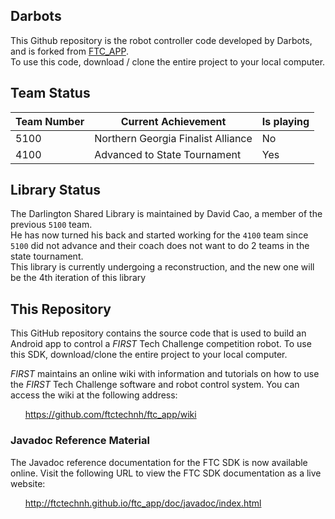 ## Darbots
This Github repository is the robot controller code developed by Darbots, and is forked from [FTC_APP](https://github.com/ftctechnh/ftc_app/).   
To use this code, download / clone the entire project to your local computer.   

## Team Status

|Team Number|Current Achievement|Is playing|
|-|-|-|
|5100|Northern Georgia Finalist Alliance|No|
|4100|Advanced to State Tournament|Yes|

## Library Status
The Darlington Shared Library is maintained by David Cao, a member of the previous `5100` team.   
He has now turned his back and started working for the `4100` team since `5100` did not advance and their coach does not want to do 2 teams in the state tournament.   
This library is currently undergoing a reconstruction, and the new one will be the 4th iteration of this library   

## This Repository

This GitHub repository contains the source code that is used to build an Android app to control a *FIRST* Tech Challenge competition robot.  To use this SDK, download/clone the entire project to your local computer.

*FIRST* maintains an online wiki with information and tutorials on how to use the *FIRST* Tech Challenge software and robot control system.  You can access the wiki at the following address:

&nbsp;&nbsp;&nbsp;&nbsp;&nbsp;&nbsp;https://github.com/ftctechnh/ftc_app/wiki

### Javadoc Reference Material
The Javadoc reference documentation for the FTC SDK is now available online.  Visit the following URL to view the FTC SDK documentation as a live website:

&nbsp;&nbsp;&nbsp;&nbsp;&nbsp;&nbsp;http://ftctechnh.github.io/ftc_app/doc/javadoc/index.html    
